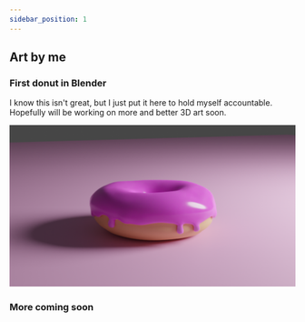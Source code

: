 ```yaml
---
sidebar_position: 1
---
```


## Art by me

### First donut in Blender

I know this isn't great, but I just put it here to hold myself accountable. 
Hopefully will be working on more and better 3D art soon.

![Blender donut](../../static/img/original-content/donut-first-render.png)


### More coming soon



